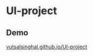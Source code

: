 # UI-project

## Demo

[vutsalsinghal.github.io/UI-project](https://vutsalsinghal.github.io/UI-project)
